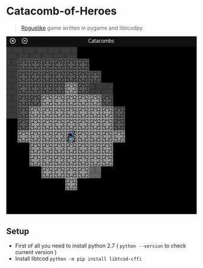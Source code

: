 # Catacomb-of-Heroes
> [Roguelike](https://en.wikipedia.org/wiki/Roguelike) game written in pygame and libtcodpy

![Game Screen](https://raw.githubusercontent.com/BikerViking/Catacomb-of-Heroes/master/game_screen.png)

## Setup 

* First of all you need to install python 2.7 ( `python --version` to check current version ) 
* Install libtcod `python -m pip install libtcod-cffi`



